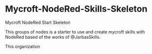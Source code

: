 # Mycroft-NodeRed-Skills-Skeleton
Mycroft NodeRed Start Skeleton 

This groups of nodes is a starter to use and create mycroft skills with NodeRed based of the works of @JarbasSkills.

This organization 
